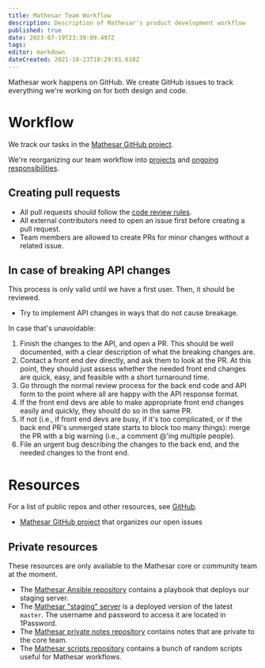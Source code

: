 ```yaml
---
title: Mathesar Team Workflow
description: Description of Mathesar's product development workflow
published: true
date: 2023-07-19T23:39:09.497Z
tags: 
editor: markdown
dateCreated: 2021-10-23T18:29:01.610Z
---
```


Mathesar work happens on GitHub. We create GitHub issues to track everything we're working on for both design and code.

# Workflow

We track our tasks in the [Mathesar GitHub project](https://github.com/orgs/centerofci/projects/1).

We're reorganizing our team workflow into [projects](/en/projects) and [ongoing responsibilities](/en/team/responsibilities).

## Creating pull requests

- All pull requests should follow the [code review rules](https://wiki.mathesar.org/engineering/code-review).
- All external contributors need to open an issue first before creating a pull request.
- Team members are allowed to create PRs for minor changes without a related issue.

## In case of breaking API changes
This process is only valid until we have a first user.  Then, it should be reviewed.
- Try to implement API changes in ways that do not cause breakage.

In case that's unavoidable:

1. Finish the changes to the API, and open a PR.  This should be well documented, with a clear description of what the breaking changes are.
2. Contact a front end dev directly, and ask them to look at the PR.  At this point, they should just assess whether the needed front end changes are quick, easy, and feasible with a short turnaround time.
3. Go through the normal review process for the back end code and API form to the point where all are happy with the API response format.
4. If the front end devs are able to make appropriate front end changes easily and quickly, they should do so in the same PR.
5. If not (i.e., if front end devs are busy, if it's too complicated, or if the back end PR's unmerged state starts to block too many things): merge the PR with a big warning (i.e., a comment @'ing multiple people).
6. File an urgent bug describing the changes to the back end, and the needed changes to the front end.


# Resources
For a list of public repos and other resources, see [GitHub](/en/community/github).

- [Mathesar GitHub project](https://github.com/orgs/centerofci/projects/1) that organizes our open issues

## Private resources

These resources are only available to the Mathesar core or community team at the moment.
- The [Mathesar Ansible repository](https://github.com/centerofci/mathesar-ansible) contains a playbook that deploys our staging server.
- The [Mathesar "staging" server](https://staging.mathesar.org/) is a deployed version of the latest `master`. The username and password to access it are located in 1Password.
- The [Mathesar private notes repository](https://github.com/centerofci/mathesar-private-notes) contains notes that are private to the core team.
- The [Mathesar scripts repository](https://github.com/centerofci/mathesar-scripts) contains a bunch of random scripts useful for Mathesar workflows.
